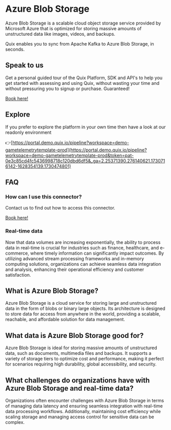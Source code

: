 <!-- START MARKDOWN -->
<!--[tech-name]-->
# Azure Blob Storage

<!--[blurb-about-tech]-->
Azure Blob Storage is a scalable cloud object storage service provided by Microsoft Azure that is optimized for storing massive amounts of unstructured data like images, videos, and backups.

Quix enables you to sync from Apache Kafka <span id="to_or_from">to</span> <span id="techname">Azure Blob Storage</span>, in seconds.

## Speak to us

Get a personal guided tour of the Quix Platform, SDK and API's to help you get started with assessing and using Quix, without wasting your time and without pressuring you to signup or purchase. Guaranteed!

[Book here!](https://quix.io/book-a-demo)

## Explore

If you prefer to explore the platform in your own time then have a look at our readonly environment

👉[https://portal.demo.quix.io/pipeline?workspace=demo-gametelemetrytemplate-prod](https://portal.demo.quix.io/pipeline?workspace=demo-gametelemetrytemplate-prod&token=pat-0e3c85cd4fc5436998718c120dbd6df5&_ga=2.25371390.276140621.1730716142-1628354139.1730474801)

## FAQ 

### How can I use this connector?

Contact us to find out how to access this connector.

[Book here!](https://quix.io/book-a-demo)

### Real-time data

Now that data volumes are increasing exponentially, the ability to process data in real-time is crucial for industries such as finance, healthcare, and e-commerce, where timely information can significantly impact outcomes. By utilizing advanced stream processing frameworks and in-memory computing solutions, organizations can achieve seamless data integration and analysis, enhancing their operational efficiency and customer satisfaction.

## What is <span id="techname">Azure Blob Storage</span>?

<!--[tech-seo-text]-->
Azure Blob Storage is a cloud service for storing large and unstructured data in the form of blobs or binary large objects. Its architecture is designed to store data for access from anywhere in the world, providing a scalable, reachable, and affordable solution for data management.

## What data is <span id="techname">Azure Blob Storage</span> good for?

<!--[tech-data-seo-text]-->
Azure Blob Storage is ideal for storing massive amounts of unstructured data, such as documents, multimedia files and backups. It supports a variety of storage tiers to optimize cost and performance, making it perfect for scenarios requiring high durability, global accessibility, and security.

## What challenges do organizations have with <span id="techname">Azure Blob Storage</span> and real-time data?

<!--[tech-challenges-seo-text]-->
Organizations often encounter challenges with Azure Blob Storage in terms of managing data latency and ensuring seamless integration with real-time data processing workflows. Additionally, maintaining cost efficiency while scaling storage and managing access control for sensitive data can be complex.
<!-- END MARKDOWN -->